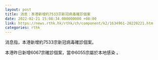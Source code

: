 ```yaml
---
layout: post
title: 消息：本港新增約7533宗新冠病毒確診個案
date: 2022-02-21 15:08:34.000000000 +08:00
link: https://news.rthk.hk/rthk/ch/component/k2/1634961-20220221.htm
categories: rthk
---
```


消息指，本港新增約7533宗新冠病毒確診個案。

本港昨日新增6067宗確診個案，當中6055宗屬於本地感染 。
